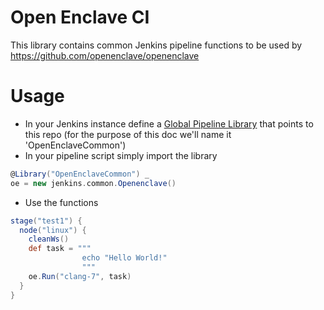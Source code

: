 Open Enclave CI
================
This library contains common Jenkins pipeline functions to be used by https://github.com/openenclave/openenclave

Usage
================
- In your Jenkins instance define a [Global Pipeline Library](https://jenkins.io/doc/book/pipeline/shared-libraries/) that points to this repo (for the purpose of this doc we'll name it 'OpenEnclaveCommon')
- In your pipeline script simply import the library
```groovy
@Library("OpenEnclaveCommon") _
oe = new jenkins.common.Openenclave()
```
- Use the functions
```groovy
stage("test1") {
  node("linux") {
    cleanWs()
    def task = """
                echo "Hello World!"
                """
    oe.Run("clang-7", task)
  }
}
```
